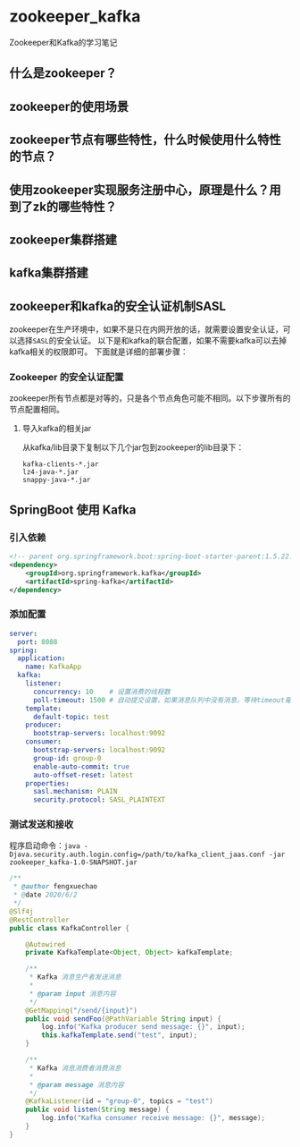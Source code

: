 # zookeeper_kafka

Zookeeper和Kafka的学习笔记

## 什么是zookeeper？

## zookeeper的使用场景

## zookeeper节点有哪些特性，什么时候使用什么特性的节点？

## 使用zookeeper实现服务注册中心，原理是什么？用到了zk的哪些特性？

## zookeeper集群搭建

## kafka集群搭建

## zookeeper和kafka的安全认证机制SASL

zookeeper在生产环境中，如果不是只在内网开放的话，就需要设置安全认证，可以选择`SASL`的安全认证。
以下是和kafka的联合配置，如果不需要kafka可以去掉kafka相关的权限即可。
下面就是详细的部署步骤：

### Zookeeper 的安全认证配置

zookeeper所有节点都是对等的，只是各个节点角色可能不相同。以下步骤所有的节点配置相同。

1. 导入kafka的相关jar

    从kafka/lib目录下复制以下几个jar包到zookeeper的lib目录下：
    
    ```
    kafka-clients-*.jar
    lz4-java-*.jar
    snappy-java-*.jar
    ```

## SpringBoot 使用 Kafka

### 引入依赖

```xml
<!-- parent org.springframework.boot:spring-boot-starter-parent:1.5.22.RELEASE -->
<dependency>
    <groupId>org.springframework.kafka</groupId>
    <artifactId>spring-kafka</artifactId>
</dependency>
```

### 添加配置

```yaml
server:
  port: 8088
spring:
  application:
    name: KafkaApp
  kafka:
    listener:
      concurrency: 10    # 设置消费的线程数
      poll-timeout: 1500 # 自动提交设置，如果消息队列中没有消息，等待timeout毫秒后，调用poll()方法。如果队列中有消息，立即消费消息，每次消费的消息的多少可以通过max.poll.records配置。
    template:
      default-topic: test
    producer:
      bootstrap-servers: localhost:9092
    consumer:
      bootstrap-servers: localhost:9092
      group-id: group-0
      enable-auto-commit: true
      auto-offset-reset: latest
    properties:
      sasl.mechanism: PLAIN
      security.protocol: SASL_PLAINTEXT
```

### 测试发送和接收

程序启动命令：`java -Djava.security.auth.login.config=/path/to/kafka_client_jaas.conf -jar zookeeper_kafka-1.0-SNAPSHOT.jar`

```java
/**
 * @author fengxuechao
 * @date 2020/6/2
 */
@Slf4j
@RestController
public class KafkaController {

    @Autowired
    private KafkaTemplate<Object, Object> kafkaTemplate;

    /**
     * Kafka 消息生产者发送消息
     *
     * @param input 消息内容
     */
    @GetMapping("/send/{input}")
    public void sendFoo(@PathVariable String input) {
        log.info("Kafka producer send message: {}", input);
        this.kafkaTemplate.send("test", input);
    }

    /**
     * Kafka 消息消费者消费消息
     *
     * @param message 消息内容
     */
    @KafkaListener(id = "group-0", topics = "test")
    public void listen(String message) {
        log.info("Kafka consumer receive message: {}", message);
    }
}
```